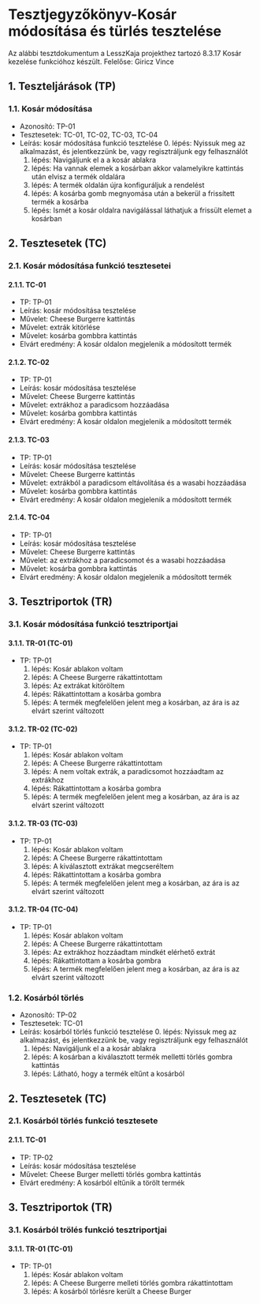# Tesztjegyzőkönyv-Kosár módosítása és türlés tesztelése

Az alábbi tesztdokumentum a LesszKaja projekthez tartozó 8.3.17 Kosár kezelése funkcióhoz készült. Felelőse: Giricz Vince 

## 1. Teszteljárások (TP)

### 1.1. Kosár módosítása 
- Azonosító: TP-01
- Tesztesetek: TC-01, TC-02, TC-03, TC-04
- Leírás: kosár módosítása funkció tesztelése
    0. lépés: Nyissuk meg az alkalmazást, és jelentkezzünk be, vagy regisztráljunk egy felhasználót
    1. lépés: Navigáljunk el a a kosár ablakra
    2. lépés: Ha vannak elemek a kosárban akkor valamelyikre kattintás után elvisz a termék oldalára
    3. lépés: A termék oldalán újra konfiguráljuk a rendelést
    4. lépés: A kosárba gomb megnyomása után a bekerül a frissített termék a kosárba
    5. lépés: Ismét a kosár oldalra navigálással láthatjuk a frissült elemet a kosárban

## 2. Tesztesetek (TC)

### 2.1. Kosár módosítása funkció tesztesetei

#### 2.1.1. TC-01
- TP: TP-01
- Leírás: kosár módosítása tesztelése 
- Művelet: Cheese Burgerre kattintás
- Művelet: extrák kitörlése
- Művelet: kosárba gombbra kattintás
- Elvárt eredmény: A kosár oldalon megjelenik a módosított termék

#### 2.1.2. TC-02
- TP: TP-01
- Leírás: kosár módosítása tesztelése 
- Művelet: Cheese Burgerre kattintás
- Művelet: extrákhoz a paradicsom hozzáadása
- Művelet: kosárba gombbra kattintás
- Elvárt eredmény: A kosár oldalon megjelenik a módosított termék

#### 2.1.3. TC-03
- TP: TP-01
- Leírás: kosár módosítása tesztelése 
- Művelet: Cheese Burgerre kattintás
- Művelet: extrákból a paradicsom eltávolítása és a wasabi hozzáadása
- Művelet: kosárba gombbra kattintás
- Elvárt eredmény: A kosár oldalon megjelenik a módosított termék

#### 2.1.4. TC-04
- TP: TP-01
- Leírás: kosár módosítása tesztelése 
- Művelet: Cheese Burgerre kattintás
- Művelet: az extrákhoz a paradicsomot és a wasabi hozzáadása
- Művelet: kosárba gombbra kattintás
- Elvárt eredmény: A kosár oldalon megjelenik a módosított termék

## 3. Tesztriportok (TR)

### 3.1. Kosár módosítása funkció tesztriportjai

#### 3.1.1. TR-01 (TC-01)
- TP: TP-01
    1. lépés: Kosár ablakon voltam
    2. lépés: A Cheese Burgerre rákattintottam
    3. lépés: Az extrákat kitöröltem
    4. lépés: Rákattintottam a kosárba gombra
    5. lépés: A termék megfelelően jelent meg a kosárban, az ára is az elvárt szerint változott

#### 3.1.2. TR-02 (TC-02)
- TP: TP-01
    1. lépés: Kosár ablakon voltam
    2. lépés: A Cheese Burgerre rákattintottam
    3. lépés: A nem voltak extrák, a paradicsomot hozzáadtam az extrákhoz
    4. lépés: Rákattintottam a kosárba gombra
    5. lépés: A termék megfelelően jelent meg a kosárban, az ára is az elvárt szerint változott

#### 3.1.2. TR-03 (TC-03)
- TP: TP-01
    1. lépés: Kosár ablakon voltam
    2. lépés: A Cheese Burgerre rákattintottam
    3. lépés: A kiválasztott extrákat megcseréltem
    4. lépés: Rákattintottam a kosárba gombra
    5. lépés: A termék megfelelően jelent meg a kosárban, az ára is az elvárt szerint változott

#### 3.1.2. TR-04 (TC-04)
- TP: TP-01
    1. lépés: Kosár ablakon voltam
    2. lépés: A Cheese Burgerre rákattintottam
    3. lépés: Az extrákhoz hozzáadtam mindkét elérhető extrát
    4. lépés: Rákattintottam a kosárba gombra
    5. lépés: A termék megfelelően jelent meg a kosárban, az ára is az elvárt szerint változott
    

### 1.2. Kosárból törlés 
- Azonosító: TP-02
- Tesztesetek: TC-01
- Leírás: kosárból törlés funkció tesztelése
    0. lépés: Nyissuk meg az alkalmazást, és jelentkezzünk be, vagy regisztráljunk egy felhasználót
    1. lépés: Navigáljunk el a a kosár ablakra
    2. lépés: A kosárban a kiválasztott termék melletti törlés gombra kattintás
    3. lépés: Látható, hogy a termék eltűnt a kosárból

## 2. Tesztesetek (TC)

### 2.1. Kosárból törlés funkció tesztesete

#### 2.1.1. TC-01
- TP: TP-02
- Leírás: kosár módosítása tesztelése 
- Művelet: Cheese Burger melletti törlés gombra kattintás
- Elvárt eredmény: A kosárból eltűnik a törölt termék

## 3. Tesztriportok (TR)

### 3.1. Kosárból trölés funkció tesztriportjai

#### 3.1.1. TR-01 (TC-01)
- TP: TP-01
    1. lépés: Kosár ablakon voltam
    2. lépés: A Cheese Burgerre melleti törlés gombra rákattintottam
    3. lépés: A kosárból törlésre került a Cheese Burger